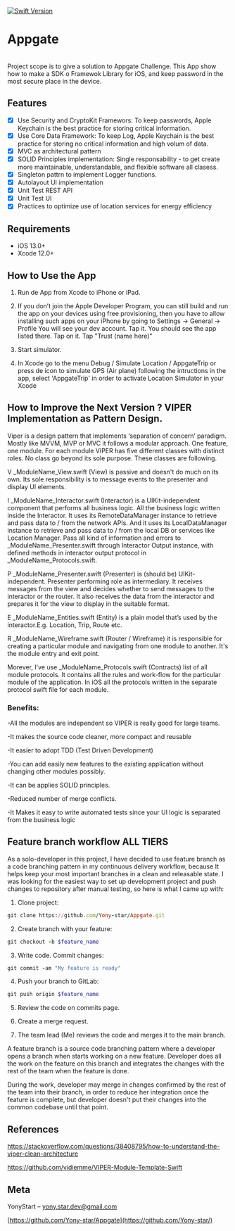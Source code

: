 [![Swift Version][swift-image]][swift-url]

# Appgate
<br />
Project scope is to give a solution to Appgate Challenge. This App show how to make a SDK o Framewok Library for iOS, and keep password in the most secure place in the device.

## Features

- [x] Use Security and CryptoKit Framewors: To keep passwords, Apple Keychain is the best practice for storing critical information.
- [x] Use Core Data Framework: To keep Log, Apple Keychain is the best practice for storing no critical information and high volum of data.
- [x] MVC as architectural pattern
- [x] SOLID Principles implementation:  Single responsability - to get create more maintainable, understandable, and flexible software all clasess.
- [x] Singleton pattrn to implement Logger functions.
- [x] Autolayout UI implementation
- [x] Unit Test REST API 
- [x] Unit Test UI
- [x] Practices to optimize use of location services for energy efficiency

## Requirements

- iOS 13.0+
- Xcode 12.0+

## How to Use the App

1. Run de App from Xcode to iPhone or iPad.

2. If you don’t join the Apple Developer Program, you can still build and run the app on your devices using free provisioning, then you have to allow installing such apps on your iPhone by going to Settings -> General -> Profile You will see your dev account. Tap it. You should see the app listed there. Tap on it. Tap "Trust (name here)"

3. Start simulator. 

4. In Xcode go to the menu Debug / Simulate Location / AppgateTrip or press de icon to simulate GPS (Air plane) following the intructions in the app, select 'AppgateTrip' in order to activate Location Simulator in your Xcode


## How to Improve the Next Version ?   VIPER Implementation as Pattern Design.

Viper is a design pattern that implements ‘separation of concern’ paradigm. Mostly like MVVM, MVP or MVC it follows a modular approach. One feature, one module. For each module VIPER has five different classes with distinct roles. No class go beyond its sole purpose. These classes are following.

V _ModuleName_View.swift (View) is passive and doesn't do much on its own. Its sole responsibility is to message events to the presenter and display UI elements.

I _ModuleName_Interactor.swift (Interactor) is a UIKit-independent component that performs all business logic. All the business logic written inside the Interactor. It uses its RemoteDataManager instance to retrieve and pass data to / from the network APIs. And it uses its LocalDataManager instance to retrieve and pass data to / from the local DB or services like Location Manager. Pass all kind of information and errors to _ModuleName_Presenter.swift through Interactor Output instance, with defined methods in interactor output protocol in _ModuleName_Protocols.swift.

P _ModuleName_Presenter.swift (Presenter) is (should be) UIKit-independent. Presenter performing role as intermediary. It receives messages from the view and decides whether to send messages to the interactor or the router. It also receives the data from the interactor and prepares it for the view to display in the suitable format.

E _ModuleName_Entities.swift (Entity) is a plain model that’s used by the interactor.E.g. Location, Trip, Route etc.

R _ModuleName_Wireframe.swift (Router / Wireframe) it is responsible for creating a particular module and navigating from one module to another. It's the module entry and exit point.

Morever, I’ve use _ModuleName_Protocols.swift (Contracts) list of all module protocols. It contains all the rules and work-flow for the particular module of the application. In iOS all the protocols written in the separate protocol swift file for each module.


### Benefits:

-All the modules are independent so VIPER is really good for large teams.

-It makes the source code cleaner, more compact and reusable

-It easier to adopt TDD (Test Driven Development)

-You can add easily new features to the existing application without changing other modules possibly.

-It can be applies SOLID principles.

-Reduced number of merge conflicts.

-It Makes it easy to write automated tests since your UI logic is separated from the business logic


## Feature branch workflow ALL TIERS

As a solo-developer in this project, I have decided to use feature branch as a code branching pattern in my continuous delivery workflow, because It helps keep your most important branches in a clean and releasable state. I was looking for the easiest way to set up development project and push changes to repository after manual testing, so here is what I came up with: 

1. Clone project:
```ruby
git clone https://github.com/Yony-star/Appgate.git
```

2. Create branch with your feature:
```ruby
git checkout -b $feature_name
```
3. Write code. Commit changes:
```ruby
git commit -am "My feature is ready"
```
4. Push your branch to GitLab:
```ruby
git push origin $feature_name
```
5. Review the code on commits page.

6. Create a merge request.

7. The team lead (Me) reviews the code and merges it to the main branch.

A feature branch is a source code branching pattern where a developer opens a branch when starts working on a new feature. Developer does all the work on the feature on this branch and integrates the changes with the rest of the team when the feature is done.

During the work, developer may merge in changes confirmed by the rest of the team into their branch, in order to reduce her integration once the feature is complete, but developer doesn't put their changes into the common codebase until that point. 


## References

https://stackoverflow.com/questions/38408795/how-to-understand-the-viper-clean-architecture

https://github.com/vidiemme/VIPER-Module-Template-Swift

## Meta

YonyStart – yony.star.dev@gmail.com

[https://github.com/Yony-star/Appgate](https://github.com/Yony-star/)

[swift-image]:https://img.shields.io/badge/swift-5.0-orange.svg
[swift-url]: https://swift.org/
[codebeat-image]: https://codebeat.co/badges/c19b47ea-2f9d-45df-8458-b2d952fe9dad
[codebeat-url]: https://codebeat.co/projects/github-com-vsouza-awesomeios-com
